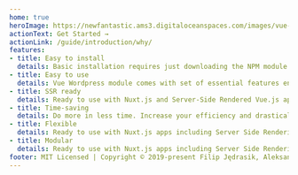 ```yaml
---
home: true
heroImage: https://newfantastic.ams3.digitaloceanspaces.com/images/vue-wp-json-logo-small.png
actionText: Get Started →
actionLink: /guide/introduction/why/
features:
- title: Easy to install
  details: Basic installation requires just downloading the NPM module and adding config.
- title: Easy to use
  details: Vue Wordpress module comes with set of essential features enabling you to kick-off your new project in matter of seconds.
- title: SSR ready
  details: Ready to use with Nuxt.js and Server-Side Rendered Vue.js apps.
- title: Time-saving
  details: Do more in less time. Increase your efficiency and drastically shorten development time thanks to out-of-the-box functionalities.
- title: Flexible
  details: Ready to use with Nuxt.js apps including Server Side Rendering and automatic routing.
- title: Modular
  details: Ready to use with Nuxt.js apps including Server Side Rendering and automatic routing.
footer: MIT Licensed | Copyright © 2019-present Filip Jędrasik, Aleksander Grygier
---
```



<!-- <div
  style="
    position: absolute;
    left: 50%;
    margin-right: -50%;
    top: 45%;
    transform: translate(-50%, -50%);
    display: flex;
    justify-content: center;
    align-items:center;
  "
>
  <div
    style="text-align: center;"
  >
    <h1>vue-wp-json</h1>
    <br>
    <p>
      💫 Wordpress REST API module for Vue.js / Nuxt.js with out-of-box routing and data handling 💫
    </p>
    <div
      style="
        margin: auto;
        margin-top: 4rem;
        display: flex;
        justify-content: center;
      "
    >
      <button
        style="
          display: flex;
          padding: 1rem 2rem;
          justify-content: center;
          -webkit-apparance: none;
          -moz-appearance: none;
          background-color: #46bd87;
          color: #fff;
          border: none;
          border-radius: .5rem;
          font-size: 1rem;
          margin-right: 3rem;
        "
      >
        <router-link :to="'/guide/introduction/why/'" style="color: #fff !important;">
          Go to Guide
        </router-link>
      </button>
      <button
        style="
          display: flex;
          padding: 1rem 2rem;
          justify-content: center;
          -webkit-apparance: none;
          -moz-appearance: none;
          background-color: #46bd87;
          color: #fff;
          border: none;
          border-radius: .5rem;
          font-size: 1rem;
        "
      >
        <router-link :to="'/guide/introduction/why/'" style="color: #fff !important;">
          Go to API
        </router-link>
      </button>
    </div>
  </div>
</div> -->
